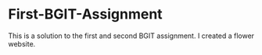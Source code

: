 # First-BGIT-Assignment
This is a solution to the first and second BGIT assignment.
I created a flower website.
